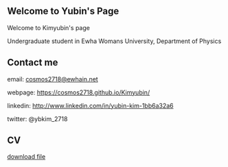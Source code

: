 ## Welcome to Yubin's Page

Welcome to Kimyubin's page

Undergraduate student in Ewha Womans University, Department of Physics



## Contact me

email: cosmos2718@ewhain.net

webpage: https://cosmos2718.github.io/Kimyubin/

linkedin: http://www.linkedin.com/in/yubin-kim-1bb6a32a6

twitter: @ybkim_2718


## CV

[download file](김유빈_cv.pdf)



